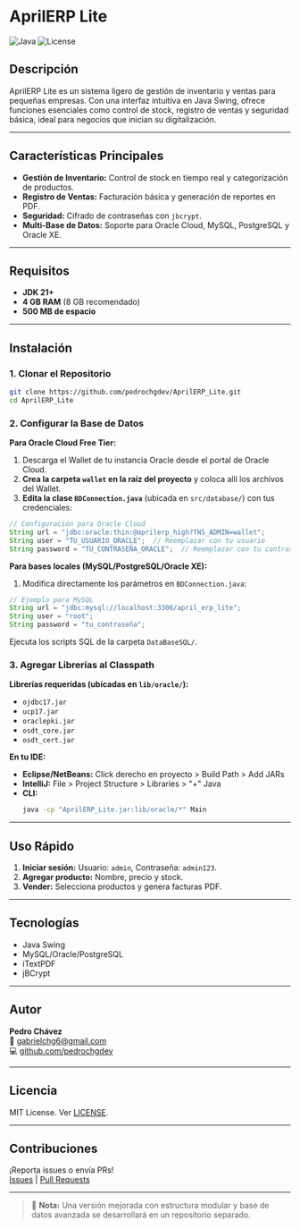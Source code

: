 # AprilERP Lite

![Java](https://img.shields.io/badge/Java-21-blue)
![License](https://img.shields.io/badge/License-MIT-green)

## Descripción

AprilERP Lite es un sistema ligero de gestión de inventario y ventas para pequeñas empresas. Con una interfaz intuitiva en Java Swing, ofrece funciones esenciales como control de stock, registro de ventas y seguridad básica, ideal para negocios que inician su digitalización.

---

## Características Principales

- **Gestión de Inventario:** Control de stock en tiempo real y categorización de productos.  
- **Registro de Ventas:** Facturación básica y generación de reportes en PDF.  
- **Seguridad:** Cifrado de contraseñas con `jbcrypt`.  
- **Multi-Base de Datos:** Soporte para Oracle Cloud, MySQL, PostgreSQL y Oracle XE.  

---

## Requisitos

- **JDK 21+**  
- **4 GB RAM** (8 GB recomendado)  
- **500 MB de espacio**  

---

## Instalación

### 1. Clonar el Repositorio
```sh
git clone https://github.com/pedrochgdev/AprilERP_Lite.git
cd AprilERP_Lite
```

### 2. Configurar la Base de Datos
**Para Oracle Cloud Free Tier:**
1. Descarga el Wallet de tu instancia Oracle desde el portal de Oracle Cloud.
2. **Crea la carpeta `wallet` en la raíz del proyecto** y coloca allí los archivos del Wallet.
3. **Edita la clase `BDConnection.java`** (ubicada en `src/database/`) con tus credenciales:
```java
// Configuración para Oracle Cloud
String url = "jdbc:oracle:thin:@aprilerp_high?TNS_ADMIN=wallet";
String user = "TU_USUARIO_ORACLE";  // Reemplazar con tu usuario
String password = "TU_CONTRASEÑA_ORACLE";  // Reemplazar con tu contraseña
```

**Para bases locales (MySQL/PostgreSQL/Oracle XE):**
1. Modifica directamente los parámetros en `BDConnection.java`:
```java
// Ejemplo para MySQL
String url = "jdbc:mysql://localhost:3306/april_erp_lite";
String user = "root";
String password = "tu_contraseña";
```

Ejecuta los scripts SQL de la carpeta `DataBaseSQL/`.

### 3. Agregar Librerías al Classpath
**Librerías requeridas (ubicadas en `lib/oracle/`):**
- `ojdbc17.jar`
- `ucp17.jar`
- `oraclepki.jar`
- `osdt_core.jar`
- `osdt_cert.jar`

**En tu IDE:**
- **Eclipse/NetBeans:** Click derecho en proyecto > Build Path > Add JARs
- **IntelliJ:** File > Project Structure > Libraries > "+" Java
- **CLI:**
  ```sh
  java -cp "AprilERP_Lite.jar:lib/oracle/*" Main
  ```

---

## Uso Rápido
1. **Iniciar sesión:** Usuario: `admin`, Contraseña: `admin123`.  
2. **Agregar producto:** Nombre, precio y stock.  
3. **Vender:** Selecciona productos y genera facturas PDF.  

---

## Tecnologías
- Java Swing  
- MySQL/Oracle/PostgreSQL  
- iTextPDF  
- jBCrypt  

---

## Autor
**Pedro Chávez**  
📧 [gabrielchg6@gmail.com](mailto:gabrielchg6@gmail.com)  
💻 [github.com/pedrochgdev](https://github.com/pedrochgdev)  

---

## Licencia
MIT License. Ver [LICENSE](LICENSE).  

---

## Contribuciones
¡Reporta issues o envía PRs!  
[Issues](https://github.com/pedrochgdev/AprilERP_Lite/issues) | [Pull Requests](https://github.com/pedrochgdev/AprilERP_Lite/pulls)  

---

> 🔄 **Nota:** Una versión mejorada con estructura modular y base de datos avanzada se desarrollará en un repositorio separado.